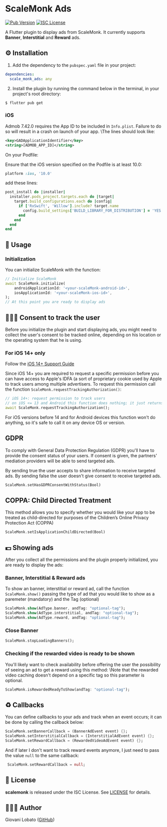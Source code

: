 # ScaleMonk Ads

[![Pub Version](https://img.shields.io/pub/v/scalemonk?color=blue)](https://pub.dev/packages/scale_monk)
[![ISC License](https://img.shields.io/npm/l/vimdb?color=important)](LICENSE)

A Flutter plugin to display ads from ScaleMonk. It currently supports __Banner__, __Interstitial__ and __Reward__ ads.

## ⚙️ Installation

1. Add the dependency to the `pubspec.yaml` file in your project:

```yaml
dependencies:
  scale_monk_ads: any
```

2. Install the plugin by running the command below in the terminal, in your project's root directory:

```
$ flutter pub get
```

### iOS

Admob 7.42.0 requires the App ID to be included in `Info.plist`. Failure to do so will result in a crash on launch of your app. 
\The lines should look like:
```xml
<key>GADApplicationIdentifier</key>
<string>[ADMOB_APP_ID]</string>
```

On your Podfile:

Ensure that the iOS version specified on the Podfile is at least 10.0:

```ruby
platform :ios, '10.0'
```

add these lines:

```ruby
post_install do |installer|
  installer.pods_project.targets.each do |target|
    target.build_configurations.each do |config|
      if ['RxSwift', 'Willow'].include? target.name
        config.build_settings['BUILD_LIBRARY_FOR_DISTRIBUTION'] = 'YES'
      end
    end
  end
end
```

## 📱 Usage

### Initialization

You can initialize ScaleMonk with the function:

```dart
// Initialize ScaleMonk
await ScaleMonk.initialize(
    androidApplicationId: '<your-scaleMonk-android-id>',
    iosApplicationId: '<your-scaleMonk-ios-id>',
);
// At this point you are ready to display ads
```

## 👮🏾‍♂️ Consent to track the user

Before you initialize the plugin and start displaying ads, you might need to collect the user's consent to be tracked online, depending on his location or the operating system that he is using.

### For iOS 14+ only

Follow the [iOS 14+ Support Guide](https://scalemonk.github.io/mediation-docs/#/mediation-sdk-ios/ios14?id=ios-14-support)


Since iOS 14+ you are required to request a specific permission before you can have access to Apple's IDFA (a sort of proprietary cookie used by Apple to track users among multiple advertisers. To request this permission call the function `ScaleMonk.requestTrackingAuthorization()`:

```dart
// iOS 14+: request permission to track users
// on iOS <= 13 and Android this function does nothing; it just returns true
await ScaleMonk.requestTrackingAuthorization();
```

For iOS versions before 14 and for Android devices this function won't do anything, so it's safe to call it on any device OS or version.

## GDPR

To comply with General Data Protection Regulation (GDPR) you'll have to provide the consent status of your users. If consent is given, the partners' mediation providers will be able to send targeted ads.

By sending true the user accepts to share information to receive targeted ads. By sending false the user doesn't give consent to receive targeted ads.

```dart
ScaleMonk.setHasGDPRConsentWithStatus(Bool)
```

## COPPA: Child Directed Treatment

This method allows you to specify whether you would like your app to be treated as child-directed for purposes of the Children’s Online Privacy Protection Act (COPPA)

```dart
ScaleMonk.setIsApplicationChildDirected(Bool)
```

## 💵 Showing ads

After you collect all the permissions and the plugin properly initialized, you are ready to display the ads:

### Banner, Interstitial & Reward ads

To show an banner, interstitial or reward ad, call the function `ScaleMonk.show()` passing the type of ad that you would like to show as a paremeter (mandatory) and the Tag (optional)

```dart
ScaleMonk.show(AdType.banner, andTag: "optional-tag");
ScaleMonk.show(AdType.interstitial, andTag: "optional-tag");
ScaleMonk.show(AdType.reward, andTag: "optional-tag");
```

### Close Banner

```dart
ScaleMonk.stopLoadingBanners();
```

### Checking if the rewarded video is ready to be shown

You'll likely want to check availability before offering the user the possibility of seeing an ad to get a reward using this method:
\Note that the rewarded video caching doesn't depend on a specific tag so this parameter is optional.

```dart
ScaleMonk.isRewardedReadyToShow(andTag: "optional-tag");
```

## ♻️ Callbacks

You can define callbacks to your ads and track when an event occurs; it can be done by calling the callback below:

```dart
ScaleMonk.setBannerCallback = (BannerAdEvent event) {};
ScaleMonk.setInterstitialCallback = (InterstitialAdEvent event) {};
ScaleMonk.setRewardCallback = (RewardedVideoAdEvent event) {};
```

And if later I don't want to track reward events anymore, I just need to pass the value `null` to the same callback:

```dart
 ScaleMonk.setRewardCallback = null;
```

## 📝 License

**scalemonk** is released under the ISC License. See [LICENSE](LICENSE) for details.

## 👨🏾‍💻 Author

Giovani Lobato ([GitHub](https://github.com/thize))
